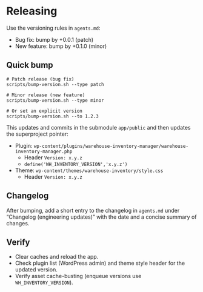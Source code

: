 # Releasing

Use the versioning rules in `agents.md`:

- Bug fix: bump by +0.0.1 (patch)
- New feature: bump by +0.1.0 (minor)

## Quick bump

```
# Patch release (bug fix)
scripts/bump-version.sh --type patch

# Minor release (new feature)
scripts/bump-version.sh --type minor

# Or set an explicit version
scripts/bump-version.sh --to 1.2.3
```

This updates and commits in the submodule `app/public` and then updates the superproject pointer:

- Plugin: `wp-content/plugins/warehouse-inventory-manager/warehouse-inventory-manager.php`
  - Header `Version: x.y.z`
  - `define('WH_INVENTORY_VERSION','x.y.z')`
- Theme: `wp-content/themes/warehouse-inventory/style.css`
  - Header `Version: x.y.z`

## Changelog

After bumping, add a short entry to the changelog in `agents.md` under “Changelog (engineering updates)” with the date and a concise summary of changes.

## Verify

- Clear caches and reload the app.
- Check plugin list (WordPress admin) and theme style header for the updated version.
- Verify asset cache-busting (enqueue versions use `WH_INVENTORY_VERSION`).

